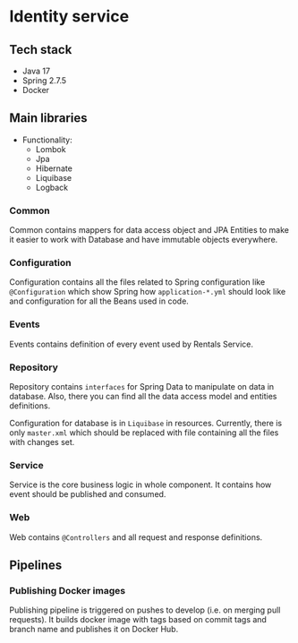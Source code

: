 
# Identity service

## Tech stack

* Java 17
* Spring 2.7.5
* Docker

## Main libraries

* Functionality:
    * Lombok
    * Jpa
    * Hibernate
    * Liquibase
    * Logback

### Common
Common contains mappers for data access object and JPA Entities to make it easier to work with Database and have immutable objects everywhere.

### Configuration
Configuration contains all the files related to Spring configuration like `@Configuration` which show Spring how `application-*.yml` should look like and configuration for all the Beans used in code.

### Events
Events contains definition of every event used by Rentals Service.

### Repository
Repository contains `interfaces` for Spring Data to manipulate on data in database. Also, there you can find all the data access model and entities definitions.

Configuration for database is in `Liquibase` in resources. Currently, there is only `master.xml` which should be replaced with file containing all the files with changes set.

### Service
Service is the core business logic in whole component. It contains how event should be published and consumed.

### Web
Web contains `@Controllers` and all request and response definitions.

## Pipelines

### Publishing Docker images
Publishing pipeline is triggered on pushes to develop (i.e. on merging pull requests). It builds docker image with tags based on commit tags and branch name and publishes it on Docker Hub.
